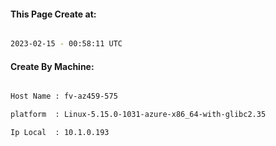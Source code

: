 
   
#### This Page Create at:

```bash

2023-02-15 - 00:58:11 UTC

```

#### Create By Machine:

```bash

Host Name : fv-az459-575

platform  : Linux-5.15.0-1031-azure-x86_64-with-glibc2.35

Ip Local  : 10.1.0.193

```

